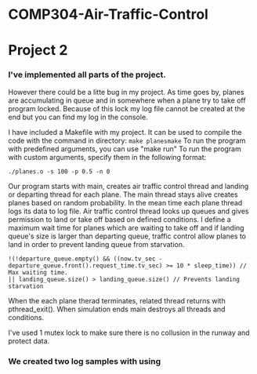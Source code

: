 # COMP304-Air-Traffic-Control

# Project 2 

### I've implemented all parts of the project. 
However there could be a litte bug in my project. As time goes by, planes are accumulating in queue and in somewhere when a plane try to take off program locked. Because of this lock my log file cannot be created at the end but you can find my log in the console. 

I have included a Makefile with my project.
It can be used to compile the code with the command in directory: ``` make planesmake ```
To run the program with predefined arguments, you can use "make run"
To run the program with custom arguments, specify them in the following format:

``` 
./planes.o -s 100 -p 0.5 -n 0
```

Our program starts with main, creates air traffic control thread and landing or departing thread for each plane.
The main thread stays alive creates planes based on random probability.
In the mean time each plane thread logs its data to log file.
Air traffic control thread looks up queues and gives permission to land or take off based on defined conditions. I define a maximum wait time for planes which are waiting to take off and if landing queue's size is larger than departing queue, traffic control allow planes to land in order to prevent landing queue from starvation.

``` 
!(!departure_queue.empty() && ((now.tv_sec - departure_queue.front().request_time.tv_sec) >= 10 * sleep_time)) // Max waiting time.
|| landing_queue.size() > landing_queue.size() // Prevents landing starvation
```
When the each plane therad terminates, related thread  returns with pthread_exit(). When simulation ends main destroys all threads and conditions.

I've used 1 mutex lock to make sure there is no collusion in the runway and protect data.

### We created two log samples with using

